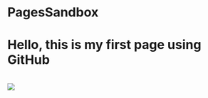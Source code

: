 # PagesSandbox
<h1>
Hello, this is my first page using GitHub
</h1><br>
<a href="FirstDocument.md"><img src="https://n7f2x3w4.rocketcdn.me/wp-content/uploads/2021/03/nichicon-aluminum-capacitors.jpg"></a>
